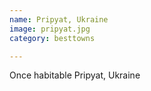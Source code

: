 ```yaml
---
name: Pripyat, Ukraine
image: pripyat.jpg
category: besttowns

---
```


Once habitable Pripyat, Ukraine